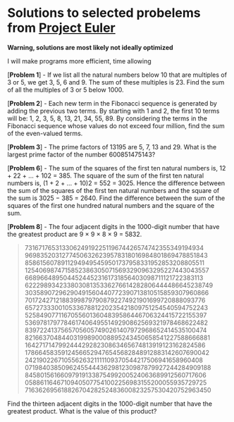 # Solutions to selected probelems from [Project Euler](https://projecteuler.net/)

**Warning, solutions are most likely not ideally optimized**

I will make programs more efficient, time allowing

[**Problem 1**] - If we list all the natural numbers below 10 that are multiples of 3 or 5, we get 3, 5, 6 and 9. The sum of these multiples is 23. Find the sum of all the multiples of 3 or 5 below 1000.

[**Problem 2**] - Each new term in the Fibonacci sequence is generated by adding the previous two terms. By starting with 1 and 2, the first 10 terms will be: 1, 2, 3, 5, 8, 13, 21, 34, 55, 89. By considering the terms in the Fibonacci sequence whose values do not exceed four million, find the sum of the even-valued terms.

[**Problem 3**] - The prime factors of 13195 are 5, 7, 13 and 29. What is the largest prime factor of the number 600851475143?

[**Problem 6**] - The sum of the squares of the first ten natural numbers is, 12 + 22 + ... + 102 = 385. The square of the sum of the first ten natural numbers is, (1 + 2 + ... + 10)2 = 552 = 3025. Hence the difference between the sum of the squares of the first ten natural numbers and the square of the sum is 3025 − 385 = 2640. Find the difference between the sum of the squares of the first one hundred natural numbers and the square of the sum.

[**Problem 8**] - The four adjacent digits in the 1000-digit number that have the greatest product are 9 × 9 × 8 × 9 = 5832.

  >73167176531330624919225119674426574742355349194934
  >96983520312774506326239578318016984801869478851843
  >85861560789112949495459501737958331952853208805511
  >12540698747158523863050715693290963295227443043557
  >66896648950445244523161731856403098711121722383113
  >62229893423380308135336276614282806444486645238749
  >30358907296290491560440772390713810515859307960866
  >70172427121883998797908792274921901699720888093776
  >65727333001053367881220235421809751254540594752243
  >52584907711670556013604839586446706324415722155397
  >53697817977846174064955149290862569321978468622482
  >83972241375657056057490261407972968652414535100474
  >82166370484403199890008895243450658541227588666881
  >16427171479924442928230863465674813919123162824586
  >17866458359124566529476545682848912883142607690042
  >24219022671055626321111109370544217506941658960408
  >07198403850962455444362981230987879927244284909188
  >84580156166097919133875499200524063689912560717606
  >05886116467109405077541002256983155200055935729725
  >71636269561882670428252483600823257530420752963450

Find the thirteen adjacent digits in the 1000-digit number that have the greatest product. What is the value of this product?
